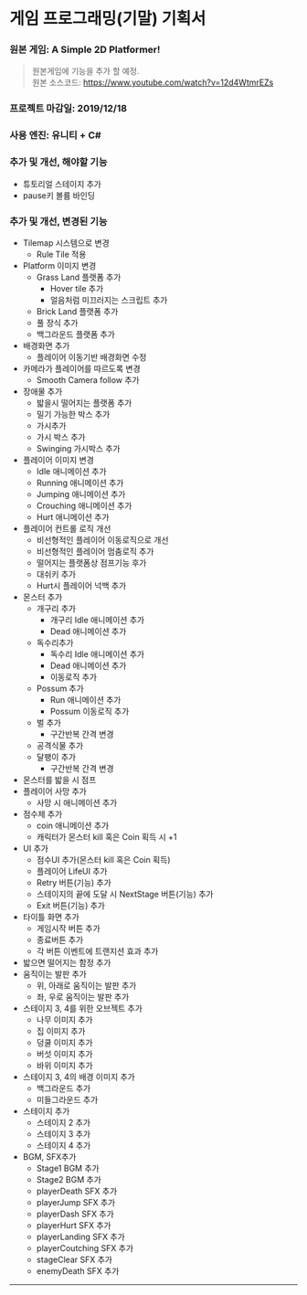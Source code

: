 ﻿# __게임 프로그래밍(기말) 기획서__

### __원본 게임__: A Simple 2D Platformer!
> 원본게임에 기능을 추가 할 예정.<br/>
> 원본 소스코드: https://www.youtube.com/watch?v=12d4WtmrEZs

### __프로젝트 마감일__: 2019/12/18

### __사용 엔진__: 유니티 + C#

### __추가 및 개선, 해야할 기능__
  * 튜토리얼 스테이지 추가
  * pause키 볼륨 바인딩

### __추가 및 개선, 변경된 기능__
  * Tilemap 시스템으로 변경
    * Rule Tile 적용
  * Platform 이미지 변경
    * Grass Land 플랫폼 추가
      * Hover tile 추가
      * 얼음처럼 미끄러지는 스크립트 추가
    * Brick Land 플랫폼 추가
    * 풀 장식 추가
    * 백그라운드 플랫폼 추가
  * 배경화면 추가
    * 플레이어 이동기반 배경화면 수정
  * 카메라가 플레이어를 따르도록 변경
    * Smooth Camera follow 추가
  * 장애물 추가
    * 밟을시 떨어지는 플랫폼 추가
    * 밀기 가능한 박스 추가
    * 가시추가
    * 가시 박스 추가
    * Swinging 가시박스 추가
  * 플레이어 이미지 변경
    * Idle 애니메이션 추가
    * Running 애니메이션 추가
    * Jumping  애니메이션 추가
    * Crouching  애니메이션 추가
    * Hurt 애니메이션 추가
  * 플레이어 컨트롤 로직 개선
    * 비선형적인 플레이어 이동로직으로 개선
    * 비선형적인 플레이어 멈춤로직 추가
    * 떨어지는 플랫폼상 점프기능 후가
    * 대쉬키 추가
    * Hurt시 플레이어 넉백 추가
  * 몬스터 추가
    * 개구리 추가
      * 개구리 Idle 애니메이션 추가
      * Dead 애니메이션 추가
    * 독수리추가
      * 독수리 Idle 애니메이션 추가
      * Dead 애니메이션 추가
      * 이동로직 추가
    * Possum 추가
      * Run 애니메이션 추가
      * Possum 이동로직 추가
	* 벌 추가
	  * 구간반복 간격 변경
	* 공격식물 추가
	* 달팽이 추가
	  * 구간반복 간격 변경
  * 몬스터를 밟을 시 점프
  * 플레이어 사망 추가
	* 사망 시 애니메이션 추가
  * 점수제 추가
	* coin 애니메이션 추가
	* 캐릭터가 몬스터 kill 혹은 Coin 획득 시 +1
  * UI 추가
	* 점수UI 추가(몬스터 kill 혹은 Coin 획득)
	* 플레이어 LifeUI 추가
	* Retry 버튼(기능) 추가
	* 스테이지의 끝에 도달 시 NextStage 버튼(기능) 추가
	* Exit 버튼(기능) 추가
  * 타이틀 화면 추가
    * 게임시작 버튼 추가
    * 종료버튼 추가
    * 각 버튼 이벤트에 트랜지션 효과 추가
  * 밟으면 떨어지는 함정 추가
  * 움직이는 발판 추가
	* 위, 아래로 움직이는 발판 추가
	* 좌, 우로 움직이는 발판 추가
  * 스테이지 3, 4를 위한 오브젝트 추가
	* 나무 이미지 추가
	* 집 이미지 추가
	* 덩쿨 이미지 추가
	* 버섯 이미지 추가
	* 바위 이미지 추가
  * 스테이지 3, 4의 배경 이미지 추가
	* 백그라운드 추가
	* 미들그라운드 추가
  * 스테이지 추가
	* 스테이지 2 추가
	* 스테이지 3 추가
	* 스테이지 4 추가
  * BGM, SFX추가
    * Stage1 BGM 추가
    * Stage2 BGM 추가
    * playerDeath SFX 추가
    * playerJump  SFX 추가
    * playerDash  SFX 추가
    * playerHurt  SFX 추가
    * playerLanding  SFX 추가
    * playerCoutching  SFX 추가
    * stageClear  SFX 추가
    * enemyDeath  SFX 추가
-----------------


